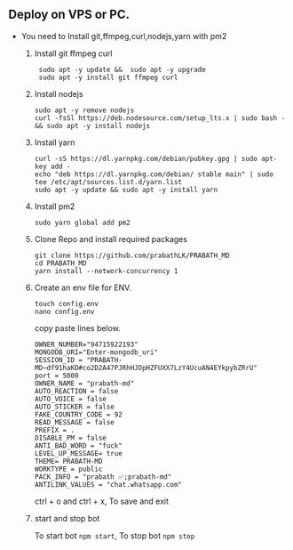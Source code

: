 ## Deploy on VPS or PC.
- You need to Install git,ffmpeg,curl,nodejs,yarn with pm2 
   1. Install git ffmpeg curl 
      ```
       sudo apt -y update &&  sudo apt -y upgrade 
       sudo apt -y install git ffmpeg curl
      ```
   2. Install nodejs 
      ```
      sudo apt -y remove nodejs
      curl -fsSl https://deb.nodesource.com/setup_lts.x | sudo bash - && sudo apt -y install nodejs
      ```

   3. Install yarn
      ```
      curl -sS https://dl.yarnpkg.com/debian/pubkey.gpg | sudo apt-key add - 
      echo "deb https://dl.yarnpkg.com/debian/ stable main" | sudo tee /etc/apt/sources.list.d/yarn.list
      sudo apt -y update && sudo apt -y install yarn
      ```

   4. Install pm2
      ```
      sudo yarn global add pm2
      ```

   5. Clone Repo and install required packages
      ```
      git clone https://github.com/prabathLK/PRABATH_MD
      cd PRABATH_MD
      yarn install --network-concurrency 1
      ```

   6. Create an env file for ENV. 
      ```
      touch config.env
      nano config.env
      ```
      copy paste lines below.

      ```
      OWNER_NUMBER="94715922193"
      MONGODB_URI="Enter-mongodb_uri"
      SESSION_ID = "PRABATH-MD~df91haKD#co2D2A47PJRhHJDpHZFUXX7LzY4UcuAN4EYkpybZRrU"
      port = 5000
      OWNER_NAME = "prabath-md"
      AUTO_REACTION = false
      AUTO_VOICE = false
      AUTO_STICKER = false
      FAKE_COUNTRY_CODE = 92
      READ_MESSAGE = false
      PREFIX = .
      DISABLE_PM = false
      ANTI_BAD_WORD = "fuck"
      LEVEL_UP_MESSAGE= true
      THEME= PRABATH-MD
      WORKTYPE = public
      PACK_INFO = "prabath ✅;prabath-md"
      ANTILINK_VALUES = "chat.whatsapp.com"
      
      ```
      ctrl + o and ctrl + x, To save and exit

   7. start and stop bot

      To start bot ``` npm start ```,
      To stop bot ``` npm stop ```
